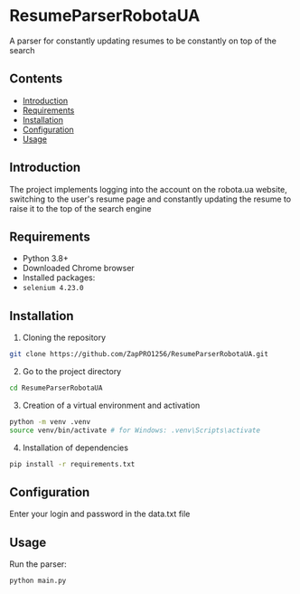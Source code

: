 # ResumeParserRobotaUA

A parser for constantly updating resumes to be constantly on top of the search

## Contents

- [Introduction](#introduction)
- [Requirements](#requirements)
- [Installation](#installation)
- [Configuration](#configuration)
- [Usage](#usage)

## Introduction

The project implements logging into the account on the robota.ua website, switching to the user's resume page and constantly updating the resume to raise it to the top of the search engine

## Requirements

- Python 3.8+
- Downloaded Chrome browser
- Installed packages:
 - `selenium 4.23.0`

## Installation

1. Cloning the repository

 ```bash
 git clone https://github.com/ZapPRO1256/ResumeParserRobotaUA.git
 ```

2. Go to the project directory

 ```bash
 cd ResumeParserRobotaUA
 ```

3. Creation of a virtual environment and activation

 ```bash
 python -m venv .venv
 source venv/bin/activate # for Windows: .venv\Scripts\activate
 ```

4. Installation of dependencies

 ```bash
 pip install -r requirements.txt
 ```

## Configuration

Enter your login and password in the data.txt file

## Usage

Run the parser:

```bash
python main.py

